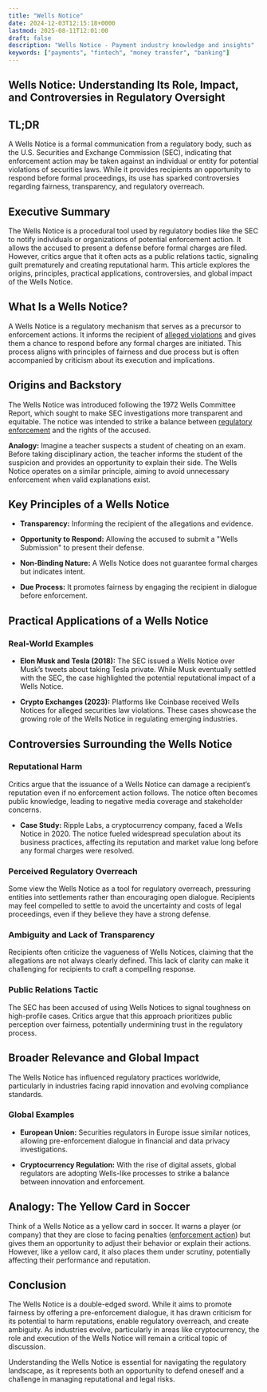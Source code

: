 ```yaml
---
title: "Wells Notice"
date: 2024-12-03T12:15:18+0000
lastmod: 2025-08-11T12:01:00
draft: false
description: "Wells Notice - Payment industry knowledge and insights"
keywords: ["payments", "fintech", "money transfer", "banking"]
---
```


## Wells Notice: Understanding Its Role, Impact, and Controversies in Regulatory Oversight

## TL;DR

A Wells Notice is a formal communication from a regulatory body, such as the U.S. Securities and Exchange Commission (SEC), indicating that enforcement action may be taken against an individual or entity for potential violations of securities laws. While it provides recipients an opportunity to respond before formal proceedings, its use has sparked controversies regarding fairness, transparency, and regulatory overreach.

## Executive Summary

The Wells Notice is a procedural tool used by regulatory bodies like the SEC to notify individuals or organizations of potential enforcement action. It allows the accused to present a defense before formal charges are filed. However, critics argue that it often acts as a public relations tactic, signaling guilt prematurely and creating reputational harm. This article explores the origins, principles, practical applications, controversies, and global impact of the Wells Notice.

## What Is a Wells Notice?

A Wells Notice is a regulatory mechanism that serves as a precursor to enforcement actions. It informs the recipient of [alleged violations](https://faisalkhanllc.xyz/resources/payments-wiki/f/financial-crimes/) and gives them a chance to respond before any formal charges are initiated. This process aligns with principles of fairness and due process but is often accompanied by criticism about its execution and implications.

## Origins and Backstory

The Wells Notice was introduced following the 1972 Wells Committee Report, which sought to make SEC investigations more transparent and equitable. The notice was intended to strike a balance between [regulatory enforcement](https://faisalkhanllc.xyz/resources/payments-wiki/r/regulatory-enforcement/) and the rights of the accused.

**Analogy:** Imagine a teacher suspects a student of cheating on an exam. Before taking disciplinary action, the teacher informs the student of the suspicion and provides an opportunity to explain their side. The Wells Notice operates on a similar principle, aiming to avoid unnecessary enforcement when valid explanations exist.

## Key Principles of a Wells Notice

- **Transparency:** Informing the recipient of the allegations and evidence.

- **Opportunity to Respond:** Allowing the accused to submit a "Wells Submission" to present their defense.

- **Non-Binding Nature:** A Wells Notice does not guarantee formal charges but indicates intent.

- **Due Process:** It promotes fairness by engaging the recipient in dialogue before enforcement.

## Practical Applications of a Wells Notice

### Real-World Examples

- **Elon Musk and Tesla (2018):** The SEC issued a Wells Notice over Musk’s tweets about taking Tesla private. While Musk eventually settled with the SEC, the case highlighted the potential reputational impact of a Wells Notice.

- **Crypto Exchanges (2023):** Platforms like Coinbase received Wells Notices for alleged securities law violations. These cases showcase the growing role of the Wells Notice in regulating emerging industries.

## Controversies Surrounding the Wells Notice

### Reputational Harm

Critics argue that the issuance of a Wells Notice can damage a recipient’s reputation even if no enforcement action follows. The notice often becomes public knowledge, leading to negative media coverage and stakeholder concerns.

- **Case Study:** Ripple Labs, a cryptocurrency company, faced a Wells Notice in 2020. The notice fueled widespread speculation about its business practices, affecting its reputation and market value long before any formal charges were resolved.

### Perceived Regulatory Overreach

Some view the Wells Notice as a tool for regulatory overreach, pressuring entities into settlements rather than encouraging open dialogue. Recipients may feel compelled to settle to avoid the uncertainty and costs of legal proceedings, even if they believe they have a strong defense.

### Ambiguity and Lack of Transparency

Recipients often criticize the vagueness of Wells Notices, claiming that the allegations are not always clearly defined. This lack of clarity can make it challenging for recipients to craft a compelling response.

### Public Relations Tactic

The SEC has been accused of using Wells Notices to signal toughness on high-profile cases. Critics argue that this approach prioritizes public perception over fairness, potentially undermining trust in the regulatory process.

## Broader Relevance and Global Impact

The Wells Notice has influenced regulatory practices worldwide, particularly in industries facing rapid innovation and evolving compliance standards.

### Global Examples

- **European Union:** Securities regulators in Europe issue similar notices, allowing pre-enforcement dialogue in financial and data privacy investigations.

- **Cryptocurrency Regulation:** With the rise of digital assets, global regulators are adopting Wells-like processes to strike a balance between innovation and enforcement.

## Analogy: The Yellow Card in Soccer

Think of a Wells Notice as a yellow card in soccer. It warns a player (or company) that they are close to facing penalties ([enforcement action](https://faisalkhanllc.xyz/resources/payments-wiki/e/enforcement-action/)) but gives them an opportunity to adjust their behavior or explain their actions. However, like a yellow card, it also places them under scrutiny, potentially affecting their performance and reputation.

## Conclusion

The Wells Notice is a double-edged sword. While it aims to promote fairness by offering a pre-enforcement dialogue, it has drawn criticism for its potential to harm reputations, enable regulatory overreach, and create ambiguity. As industries evolve, particularly in areas like cryptocurrency, the role and execution of the Wells Notice will remain a critical topic of discussion.

Understanding the Wells Notice is essential for navigating the regulatory landscape, as it represents both an opportunity to defend oneself and a challenge in managing reputational and legal risks.